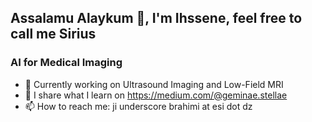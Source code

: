 ##     Assalamu Alaykum 👋, I'm Ihssene, feel free to call me Sirius
###    AI for Medical Imaging


- 🔭 Currently working on Ultrasound Imaging and Low-Field MRI
- 📝 I share what I learn on https://medium.com/@geminae.stellae
- 📫 How to reach me: ji underscore brahimi at esi dot dz

